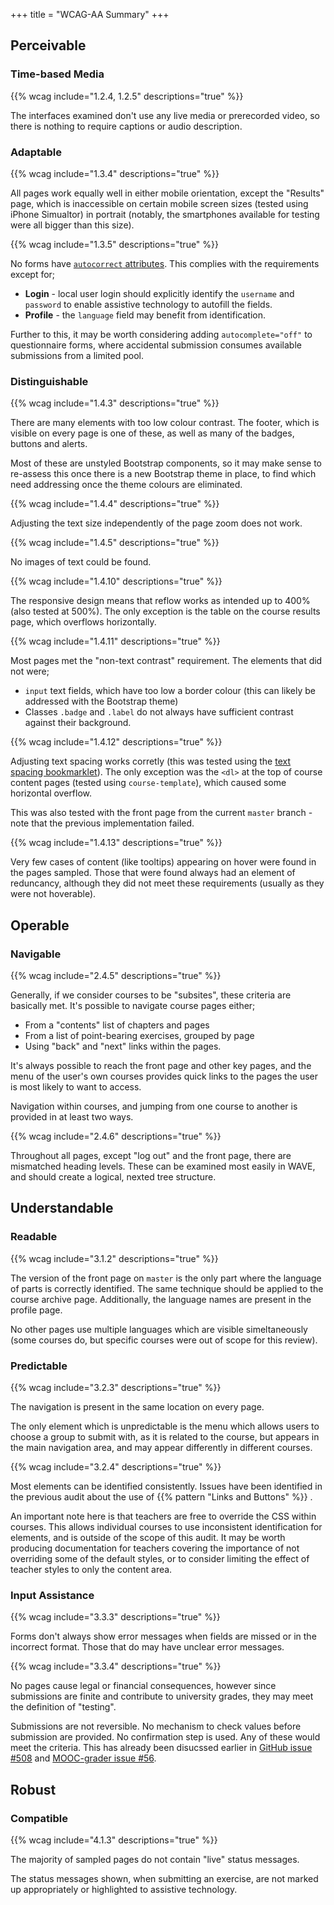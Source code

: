 +++
title = "WCAG-AA Summary"
+++

## Perceivable
### Time-based Media

{{% wcag include="1.2.4, 1.2.5" descriptions="true" %}}

The interfaces examined don't use any live media or prerecorded video, so there is nothing to require captions or audio description. 

### Adaptable

{{% wcag include="1.3.4" descriptions="true" %}}

All pages work equally well in either mobile orientation, except the "Results" page, which is inaccessible on certain mobile screen sizes (tested using iPhone Simualtor) in portrait (notably, the smartphones available for testing were all bigger than this size).

{{% wcag include="1.3.5" descriptions="true" %}}

No forms have [`autocorrect` attributes](https://www.w3.org/TR/html52/sec-forms.html#sec-autofill). This complies with the requirements except for;

- **Login** - local user login should explicitly identify the `username` and `password` to enable assistive technology to autofill the fields.
- **Profile** - the `language` field may benefit from identification.

Further to this, it may be worth considering adding `autocomplete="off"` to questionnaire forms, where accidental submission consumes available submissions from a limited pool.

### Distinguishable

{{% wcag include="1.4.3" descriptions="true" %}}

There are many elements with too low colour contrast. The footer, which is visible on every page is one of these, as well as many of the badges, buttons and alerts.

Most of these are unstyled Bootstrap components, so it may make sense to re-assess this once there is a new Bootstrap theme in place, to find which need addressing once the theme colours are eliminated.

{{% wcag include="1.4.4" descriptions="true" %}}

Adjusting the text size independently of the page zoom does not work.

{{% wcag include="1.4.5" descriptions="true" %}}

No images of text could be found.

{{% wcag include="1.4.10" descriptions="true" %}}

The responsive design means that reflow works as intended up to 400% (also tested at 500%). The only exception is the table on the course results page, which overflows horizontally.

{{% wcag include="1.4.11" descriptions="true" %}}

Most pages met the "non-text contrast" requirement. The elements that did not were;

- `input` text fields, which have too low a border colour (this can likely be addressed with the Bootstrap theme)
- Classes `.badge` and `.label` do not always have sufficient contrast against their background.


{{% wcag include="1.4.12" descriptions="true" %}}

Adjusting text spacing works corretly (this was tested using the [text spacing bookmarklet](https://codepen.io/stevef/full/YLMqbo)). The only exception was the `<dl>` at the top of course content pages (tested using `course-template`), which caused some horizontal overflow.

This was also tested with the front page from the current `master` branch - note that the previous implementation failed. 

{{% wcag include="1.4.13" descriptions="true" %}}

Very few cases of content (like tooltips) appearing on hover were found in the pages sampled. Those that were found always had an element of reduncancy, although they did not meet these requirements (usually as they were not hoverable).

## Operable

### Navigable

{{% wcag include="2.4.5" descriptions="true" %}}

Generally, if we consider courses to be "subsites", these criteria are basically met. It's possible to navigate course pages either;

- From a "contents" list of chapters and pages
- From a list of point-bearing exercises, grouped by page
- Using "back" and "next" links within the pages.

It's always possible to reach the front page and other key pages, and the menu of the user's own courses provides quick links to the pages the user is most likely to want to access.

Navigation within courses, and jumping from one course to another is provided in at least two ways. 

{{% wcag include="2.4.6" descriptions="true" %}}

Throughout all pages, except "log out" and the front page, there are mismatched heading levels. These can be examined most easily in WAVE, and should create a logical, nexted tree structure. 

## Understandable

### Readable

{{% wcag include="3.1.2" descriptions="true" %}}


The version of the front page on `master` is the only part where the language of parts is correctly identified. The same technique should be applied to the course archive page. Additionally, the language names are present in the profile page.

No other pages use multiple languages which are visible simeltaneously  (some courses do, but specific courses were out of scope for this review).

### Predictable

{{% wcag include="3.2.3" descriptions="true" %}}

The navigation is present in the same location on every page.

The only element which is unpredictable is the menu which allows users to choose a group to submit with, as it is related to the course, but appears in the main navigation area, and may appear differently in different courses. 

{{% wcag include="3.2.4" descriptions="true" %}}

Most elements can be identified consistently. Issues have been identified in the previous audit about the use of {{% pattern "Links and Buttons" %}} . 

An important note here is that teachers are free to override the CSS within courses. This allows individual courses to use inconsistent identification for elements, and is outside of the scope of this audit. It may be worth producing documentation for teachers covering the importance of not overriding some of the default styles, or to consider limiting the effect of teacher styles to only the content area. 

### Input Assistance

{{% wcag include="3.3.3" descriptions="true" %}}

Forms don't always show error messages when fields are missed or in the incorrect format. Those that do may have unclear error messages.

{{% wcag include="3.3.4" descriptions="true" %}}

No pages cause legal or financial consequences, however since submissions are finite and contribute to university grades, they may meet the definition of "testing".

Submissions are not reversible. No mechanism to check values before submission are provided. No confirmation step is used. Any of these would meet the criteria. This has already been disucssed earlier in [GitHub issue #508](https://github.com/apluslms/a-plus/issues/508) and [MOOC-grader issue #56](https://github.com/apluslms/mooc-grader/issues/56). 

## Robust

### Compatible

{{% wcag include="4.1.3" descriptions="true" %}}

The majority of sampled pages do not contain "live" status messages.

The status messages shown, when submitting an exercise, are not marked up appropriately or highlighted to assistive technology.
